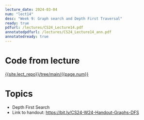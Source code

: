 ```yaml
---
lecture_date: 2024-03-04
num: "lect14"
desc: "Week 9: Graph search and Depth First Traversal"
ready: true
pdfurl: /lectures/CS24_Lecture14.pdf
annotatedpdfurl: /lectures/CS24_Lecture14_ann.pdf
annotatedready: true
---
```


# Code from lecture
[{{site.lect_repo}}/tree/main/{{page.num}}]({{site.lect_repo}}/tree/main/{{page.num}})

# Topics
* Depth First Search
* Link to handout: <https://bit.ly/CS24-W24-Handout-Graphs-DFS>


